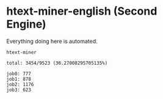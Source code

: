 # htext-miner-english (Second Engine)

Everything doing here is automated.

```
htext-miner

total: 3454/9523 (36.27008295705135%)

job0: 777
job1: 878
job2: 1176
job3: 623
```